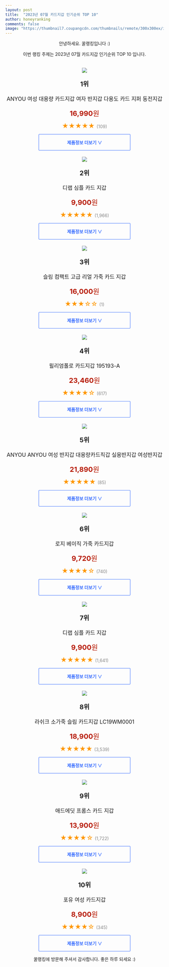 ```yaml
---
layout: post
title:  "2023년 07월 카드지갑 인기순위 TOP 10"
author: honeyranking
comments: false
image: "https://thumbnail7.coupangcdn.com/thumbnails/remote/300x300ex/image/vendor_inventory/20b9/f5f8619b2ed0445e47ce07d2ec53f43c571c80242a9c7c1ef32a3b1d1c90.jpg"
---
```

<p style="text-align: center;">안녕하세요. 꿀랭킹입니다 :)</p>
<p style="text-align: center;">이번 랭킹 주제는 2023년 07월 카드지갑 인기순위 TOP 10 입니다.</p><center><img src="https://thumbnail7.coupangcdn.com/thumbnails/remote/300x300ex/image/vendor_inventory/20b9/f5f8619b2ed0445e47ce07d2ec53f43c571c80242a9c7c1ef32a3b1d1c90.jpg" style="margin-top:20px" /></center><p style="text-align: center; font-size: 20px"><b>1위</b></p><p style="text-align: center; font-size: 17px">ANYOU 여성 대용량 카드지갑 여자 반지갑 다용도 카드 지퍼 동전지갑</p><p style="text-align: center;"><span style="color: #b61800; font-size: 22px;"><b>16,990</b>원</span></p><p style="text-align: center;"><span style="color: #ff9600; font-size: 20px;">★★★★★ </span><span style="color: #878787;">(109)</span></p><center><a href="https://link.coupang.com/a/2FdsD"><div style="font-size: 14px; display: inline-block; padding: 15px 90px; color: #346aff; border-radius: 2px; border: 1px solid #346aff; cursor: pointer;"><b>제품정보 더보기 &or;</b></div></a></center><center><img src="https://thumbnail6.coupangcdn.com/thumbnails/remote/300x300ex/image/retail/images/2020/06/24/15/0/e49e9291-569b-4d0f-9200-008ee8685a6b.jpg" style="margin-top:20px" /></center><p style="text-align: center; font-size: 20px"><b>2위</b></p><p style="text-align: center; font-size: 17px">디랩 심플 카드 지갑</p><p style="text-align: center;"><span style="color: #b61800; font-size: 22px;"><b>9,900</b>원</span></p><p style="text-align: center;"><span style="color: #ff9600; font-size: 20px;">★★★★★ </span><span style="color: #878787;">(1,966)</span></p><center><a href="https://link.coupang.com/a/2FdsF"><div style="font-size: 14px; display: inline-block; padding: 15px 90px; color: #346aff; border-radius: 2px; border: 1px solid #346aff; cursor: pointer;"><b>제품정보 더보기 &or;</b></div></a></center><center><img src="https://thumbnail10.coupangcdn.com/thumbnails/remote/300x300ex/image/vendor_inventory/3922/0d13a65b7b3680c8fd346d8f3cbbc4dbfddab890c7c17048a8c1c2e7b5d5.jpg" style="margin-top:20px" /></center><p style="text-align: center; font-size: 20px"><b>3위</b></p><p style="text-align: center; font-size: 17px">슬림 컴팩트 고급 리얼 가죽 카드 지갑</p><p style="text-align: center;"><span style="color: #b61800; font-size: 22px;"><b>16,000</b>원</span></p><p style="text-align: center;"><span style="color: #ff9600; font-size: 20px;">★★★☆☆ </span><span style="color: #878787;">(1)</span></p><center><a href="https://link.coupang.com/a/2FdsH"><div style="font-size: 14px; display: inline-block; padding: 15px 90px; color: #346aff; border-radius: 2px; border: 1px solid #346aff; cursor: pointer;"><b>제품정보 더보기 &or;</b></div></a></center><center><img src="https://thumbnail7.coupangcdn.com/thumbnails/remote/300x300ex/image/vendor_inventory/d603/5ddfeb2e24d15a0a122d615fb8fa252c0b65ebb15ac69d8a194e0d5c7ed1.png" style="margin-top:20px" /></center><p style="text-align: center; font-size: 20px"><b>4위</b></p><p style="text-align: center; font-size: 17px">윌리엄폴로 카드지갑 195193-A</p><p style="text-align: center;"><span style="color: #b61800; font-size: 22px;"><b>23,460</b>원</span></p><p style="text-align: center;"><span style="color: #ff9600; font-size: 20px;">★★★★☆ </span><span style="color: #878787;">(617)</span></p><center><a href="https://www.coupang.com/vp/products/6654199073?itemId=15256546792&q=%EC%B9%B4%EB%93%9C%EC%A7%80%EA%B0%91&sourceType=search&searchId=296fab20f34248e9b3d13afe0969918d"><div style="font-size: 14px; display: inline-block; padding: 15px 90px; color: #346aff; border-radius: 2px; border: 1px solid #346aff; cursor: pointer;"><b>제품정보 더보기 &or;</b></div></a></center><center><img src="https://thumbnail8.coupangcdn.com/thumbnails/remote/300x300ex/image/vendor_inventory/5625/f0d307ec632cdfe494ad13c41904b7e2feda6b8108a2a63f9d59a7ab4a92.jpg" style="margin-top:20px" /></center><p style="text-align: center; font-size: 20px"><b>5위</b></p><p style="text-align: center; font-size: 17px">ANYOU ANYOU 여성 반지갑 대용량카드직갑 실용반지갑 여성반지갑</p><p style="text-align: center;"><span style="color: #b61800; font-size: 22px;"><b>21,890</b>원</span></p><p style="text-align: center;"><span style="color: #ff9600; font-size: 20px;">★★★★★ </span><span style="color: #878787;">(85)</span></p><center><a href="https://link.coupang.com/a/2FdsI"><div style="font-size: 14px; display: inline-block; padding: 15px 90px; color: #346aff; border-radius: 2px; border: 1px solid #346aff; cursor: pointer;"><b>제품정보 더보기 &or;</b></div></a></center><center><img src="https://thumbnail10.coupangcdn.com/thumbnails/remote/300x300ex/image/rs_quotation_api/7etdkso6/b5f89a68d99c4f59a9b41331cb9ce160.jpg" style="margin-top:20px" /></center><p style="text-align: center; font-size: 20px"><b>6위</b></p><p style="text-align: center; font-size: 17px">로지 베이직 가죽 카드지갑</p><p style="text-align: center;"><span style="color: #b61800; font-size: 22px;"><b>9,720</b>원</span></p><p style="text-align: center;"><span style="color: #ff9600; font-size: 20px;">★★★★☆ </span><span style="color: #878787;">(740)</span></p><center><a href="https://www.coupang.com/vp/products/6361936993?itemId=13434375981&q=%EC%B9%B4%EB%93%9C%EC%A7%80%EA%B0%91&sourceType=search&searchId=296fab20f34248e9b3d13afe0969918d"><div style="font-size: 14px; display: inline-block; padding: 15px 90px; color: #346aff; border-radius: 2px; border: 1px solid #346aff; cursor: pointer;"><b>제품정보 더보기 &or;</b></div></a></center><center><img src="https://thumbnail9.coupangcdn.com/thumbnails/remote/300x300ex/image/retail/images/3742649441554866-2468668e-1a29-4d2d-9bf0-aabd6960e65a.jpg" style="margin-top:20px" /></center><p style="text-align: center; font-size: 20px"><b>7위</b></p><p style="text-align: center; font-size: 17px">디랩 심플 카드 지갑</p><p style="text-align: center;"><span style="color: #b61800; font-size: 22px;"><b>9,900</b>원</span></p><p style="text-align: center;"><span style="color: #ff9600; font-size: 20px;">★★★★★ </span><span style="color: #878787;">(1,641)</span></p><center><a href="https://link.coupang.com/a/2FdsJ"><div style="font-size: 14px; display: inline-block; padding: 15px 90px; color: #346aff; border-radius: 2px; border: 1px solid #346aff; cursor: pointer;"><b>제품정보 더보기 &or;</b></div></a></center><center><img src="https://thumbnail10.coupangcdn.com/thumbnails/remote/300x300ex/image/retail/images/3120429744513-10289702-260b-4175-aab5-f7fa53509a31.jpg" style="margin-top:20px" /></center><p style="text-align: center; font-size: 20px"><b>8위</b></p><p style="text-align: center; font-size: 17px">라쉬크 소가죽 슬림 카드지갑 LC19WM0001</p><p style="text-align: center;"><span style="color: #b61800; font-size: 22px;"><b>18,900</b>원</span></p><p style="text-align: center;"><span style="color: #ff9600; font-size: 20px;">★★★★★ </span><span style="color: #878787;">(3,539)</span></p><center><a href="https://www.coupang.com/vp/products/241721942?itemId=768161333&q=%EC%B9%B4%EB%93%9C%EC%A7%80%EA%B0%91&sourceType=search&searchId=296fab20f34248e9b3d13afe0969918d"><div style="font-size: 14px; display: inline-block; padding: 15px 90px; color: #346aff; border-radius: 2px; border: 1px solid #346aff; cursor: pointer;"><b>제품정보 더보기 &or;</b></div></a></center><center><img src="https://thumbnail7.coupangcdn.com/thumbnails/remote/300x300ex/image/retail/images/11358360236276535-d93f589c-d588-406f-9003-286db64d5477.jpg" style="margin-top:20px" /></center><p style="text-align: center; font-size: 20px"><b>9위</b></p><p style="text-align: center; font-size: 17px">애드에딧 프롬스 카드 지갑</p><p style="text-align: center;"><span style="color: #b61800; font-size: 22px;"><b>13,900</b>원</span></p><p style="text-align: center;"><span style="color: #ff9600; font-size: 20px;">★★★★☆ </span><span style="color: #878787;">(1,722)</span></p><center><a href="https://link.coupang.com/a/2FdsL"><div style="font-size: 14px; display: inline-block; padding: 15px 90px; color: #346aff; border-radius: 2px; border: 1px solid #346aff; cursor: pointer;"><b>제품정보 더보기 &or;</b></div></a></center><center><img src="https://thumbnail7.coupangcdn.com/thumbnails/remote/300x300ex/image/vendor_inventory/4a15/f4be79b36381090637d335290efedb15aab7d234db29a8ad87a8de2e7dfa.jpg" style="margin-top:20px" /></center><p style="text-align: center; font-size: 20px"><b>10위</b></p><p style="text-align: center; font-size: 17px">포유 여성 카드지갑</p><p style="text-align: center;"><span style="color: #b61800; font-size: 22px;"><b>8,900</b>원</span></p><p style="text-align: center;"><span style="color: #ff9600; font-size: 20px;">★★★★☆ </span><span style="color: #878787;">(345)</span></p><center><a href="https://link.coupang.com/a/2FdsM"><div style="font-size: 14px; display: inline-block; padding: 15px 90px; color: #346aff; border-radius: 2px; border: 1px solid #346aff; cursor: pointer;"><b>제품정보 더보기 &or;</b></div></a></center><p style="text-align: center;">꿀랭킹에 방문해 주셔서 감사합니다. 좋은 하루 되세요 :)</p>